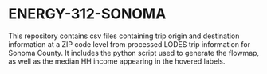 # ENERGY-312-SONOMA

This repository contains csv files containing trip origin and destination information at a ZIP code level from processed LODES trip information for Sonoma County.
It includes the python script used to generate the flowmap, as well as the median HH income appearing in the hovered labels.
